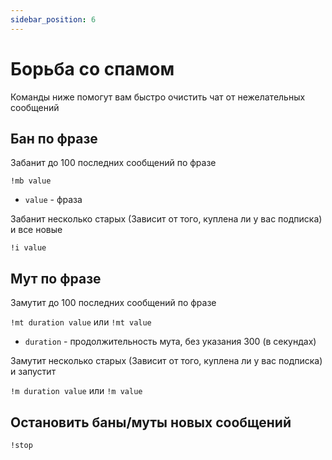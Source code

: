 ```yaml
---
sidebar_position: 6
---
```


# Борьба со спамом

Команды ниже помогут вам быстро очистить чат от нежелательных сообщений

## Бан по фразе
Забанит до 100 последних сообщений по фразе

`!mb value`
- `value` - фраза

Забанит несколько старых (Зависит от того, куплена ли у вас подписка) и все новые

`!i value`

## Мут по фразе
Замутит до 100 последних сообщений по фразе

`!mt duration value` или `!mt value`
- `duration` - продолжительность мута, без указания 300 (в секундах)

Замутит несколько старых (Зависит от того, куплена ли у вас подписка) и запустит

`!m duration value` или `!m value`

## Остановить баны/муты новых сообщений
`!stop`
